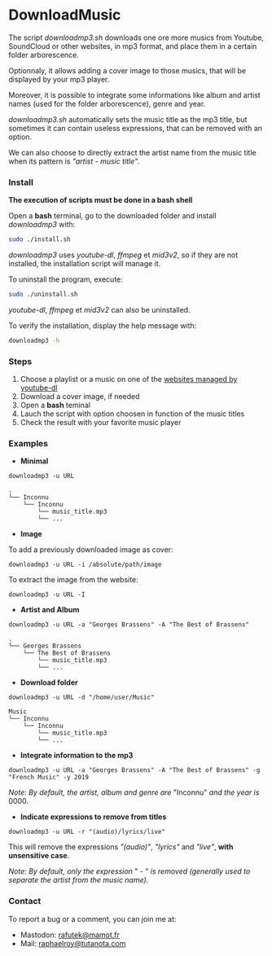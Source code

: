 # DownloadMusic


The script *downloadmp3.sh* downloads one ore more musics from Youtube, SoundCloud or other websites, in mp3 format, and place them in a certain folder arborescence.

Optionnaly, it allows adding a cover image to those musics, that will be displayed by your mp3 player.

Moreover, it is possible to integrate some informations like album and artist names (used for the folder arborescence), genre and year.

*downloadmp3.sh* automatically sets the music title as the mp3 title, but sometimes it can contain useless expressions, that can be removed with an option.

We can also choose to directly extract the artist name from the music title when its pattern is *"artist - music title"*.

### Install

**The execution of scripts must be done in a bash shell**

Open a **bash** terminal, go to the downloaded folder and install *downloadmp3* with:
```bash
sudo ./install.sh
```
*downloadmp3* uses *youtube-dl*, *ffmpeg* et *mid3v2*, so if they are not installed, the installation script will manage it. 

To uninstall the program, execute:
```bash
sudo ./uninstall.sh
```
*youtube-dl*, *ffmpeg* et *mid3v2* can also be uninstalled.

To verify the installation, display the help message with:
```bash
downloadmp3 -h
```

### Steps
1. Choose a playlist or a music on one of the [websites managed by youtube-dl](https://github.com/ytdl-org/youtube-dl/tree/master/youtube_dl/extractor)
2. Download a cover image, if needed
3. Open a **bash** teminal
4. Lauch the script with option choosen in function of the music titles
5. Check the result with your favorite music player

### Examples

- **Minimal**

`downloadmp3 -u URL`
```
.
└── Inconnu
    └── Inconnu
        └── music_title.mp3
        └── ...       
```

- **Image**

To add a previously downloaded image as cover:

`downloadmp3 -u URL -i /absolute/path/image `

To extract the image from the website:

`downloadmp3 -u URL -I `


- **Artist and Album**

`downloadmp3 -u URL -a "Georges Brassens" -A "The Best of Brassens" `
```
.
└── Georges Brassens
    └── The Best of Brassens
        └── music_title.mp3
        └── ...       
```

- **Download folder**

`downloadmp3 -u URL -d "/home/user/Music"`
```
Music
└── Inconnu
    └── Inconnu
        └── music_title.mp3
        └── ...       
```
- **Integrate information to the mp3**

`downloadmp3 -u URL -a "Georges Brassens" -A "The Best of Brassens" -g "French Music" -y 2019`

*Note: By default, the artist, album and genre are* "Inconnu" *and the year is* 0000.

- **Indicate expressions to remove from titles**

`downloadmp3 -u URL -r "(audio)/lyrics/live"`

This will remove the expressions *"(audio)"*, *"lyrics"* and *"live"*, **with unsensitive case**.

*Note: By default, only the expression* " - " *is removed (generally used to separate the artist from the music name).*


### Contact
To report a bug or a comment, you can join me at:
- Mastodon: rafutek@mamot.fr
- Mail: raphaelroy@tutanota.com